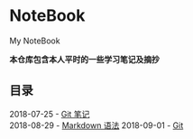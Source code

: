 # NoteBook
My NoteBook

**本仓库包含本人平时的一些学习笔记及摘抄**

## 目录

2018-07-25 - [Git 笔记](https://github.com/ChanMenglin/NoteBook/blob/master/Git/Git%20%E7%AC%94%E8%AE%B0.md)  
2018-08-29 - [Markdown 语法](https://github.com/ChanMenglin/NoteBook/blob/master/Markdown/Markdown.md)
2018-09-01 - [Git](https://github.com/ChanMenglin/NoteBook/blob/master/Git/Git.md)